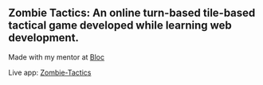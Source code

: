 ## Zombie Tactics: An online turn-based tile-based tactical game developed while learning web development.

Made with my mentor at [Bloc](http://bloc.io)

Live app: [Zombie-Tactics](http://zombie-tactics.herokuapp.com/)